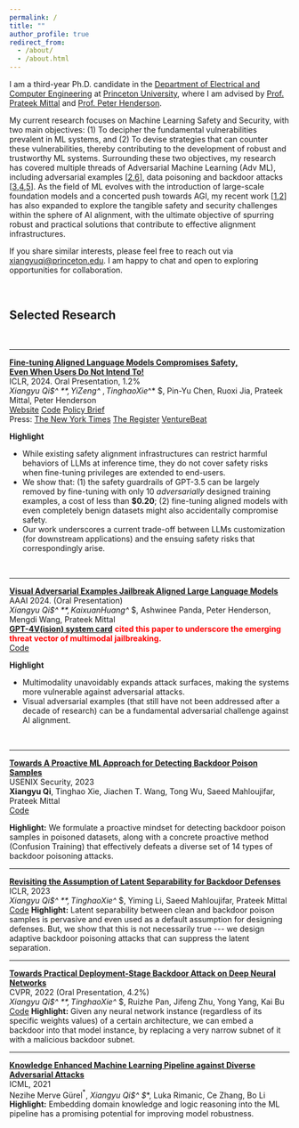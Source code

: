 ```yaml
---
permalink: /
title: ""
author_profile: true
redirect_from: 
  - /about/
  - /about.html
---
```




I am a third-year Ph.D. candidate in the [Department of Electrical and Computer Engineering](https://ece.princeton.edu) at [Princeton University](https://www.princeton.edu/), where I am advised by [Prof. Prateek Mittal](https://www.princeton.edu/~pmittal/index.html) and [Prof. Peter Henderson](https://www.peterhenderson.co/). 

My current research focuses on Machine Learning Safety and Security, with two main objectives: (1) To decipher the fundamental vulnerabilities prevalent in ML systems, and (2) To devise strategies that can counter these vulnerabilities, thereby contributing to the development of robust and trustworthy ML systems. Surrounding these two objectives, my research has covered multiple threads of Adversarial Machine Learning (Adv ML), including adversarial examples [[2](https://arxiv.org/abs/2306.13213),[6](https://arxiv.org/abs/2106.06235)], data poisoning and backdoor attacks [[3](https://www.usenix.org/conference/usenixsecurity23/presentation/qi),[4](https://openreview.net/forum?id=_wSHsgrVali),[5](https://arxiv.org/abs/2111.12965)]. As the field of ML evolves with the introduction of large-scale foundation models and a concerted push towards AGI, my recent work [[1](https://arxiv.org/abs/2310.03693),[2](https://arxiv.org/abs/2306.13213)] has also expanded to explore the tangible safety and security challenges within the sphere of AI alignment, with the ultimate objective of spurring robust and practical solutions that contribute to effective alignment infrastructures.

If you share similar interests, please feel free to reach out via [xiangyuqi@princeton.edu](). I am happy to chat and open to exploring opportunities for collaboration.

<br>



## Selected Research

<br>

-----------



**[Fine-tuning Aligned Language Models Compromises Safety,<br>Even When Users Do Not Intend To!](https://arxiv.org/abs/2310.03693)**<br>
ICLR, 2024. <span class="highlight-oral">Oral Presentation, 1.2%</span><br>
**Xiangyu Qi$^* $**, Yi Zeng$^* $, Tinghao Xie$^* $, Pin-Yu Chen, Ruoxi Jia, Prateek Mittal, Peter Henderson <br>
<a class="btn" href="https://llm-tuning-safety.github.io/">Website</a>
<a class="btn" href="https://github.com/LLM-Tuning-Safety/LLMs-Finetuning-Safety">Code</a>
<a class="btn" href="https://hai.stanford.edu/policy-brief-safety-risks-customizing-foundation-models-fine-tuning">Policy Brief</a> <br>
Press: <a class="btn" href="https://www.nytimes.com/2023/10/19/technology/guardrails-artificial-intelligence-open-source.html">The New York Times</a> <a class="btn" href="https://www.theregister.com/2023/10/12/chatbot_defenses_dissolve/">The Register</a> <a class="btn" href="https://venturebeat.com/ai/uh-oh-fine-tuning-llms-compromises-their-safety-study-finds/">VentureBeat</a>

**Highlight**

  * While existing safety alignment infrastructures can restrict harmful behaviors of LLMs at inference time, they do not cover safety risks when fine-tuning privileges are extended to end-users. 
  * We show that: (1) the safety guardrails of GPT-3.5 can be largely removed by fine-tuning with only 10 *adversarially* designed training examples, a cost of less than **$0.20**; (2) fine-tuning aligned models with even completely benign datasets might also accidentally compromise safety.
  * Our work underscores a current trade-off between LLMs customization (for downstream applications) and the ensuing safety risks that correspondingly arise.

  <br>

  -------------

  

**[Visual Adversarial Examples Jailbreak Aligned Large Language Models](https://arxiv.org/abs/2306.13213)**<br>
AAAI 2024. (Oral Presentation)<br>
**Xiangyu Qi$^* $**, Kaixuan Huang$^* $, Ashwinee Panda, Peter Henderson, Mengdi Wang, Prateek Mittal<br>
**[GPT-4V(ision) system card](https://openai.com/research/gpt-4v-system-card)** <font color="red"><b>cited this paper to underscore the emerging threat vector of multimodal jailbreaking.</b></font> <br>
<a class="btn" href="https://github.com/Unispac/Visual-Adversarial-Examples-Jailbreak-Large-Language-Models">Code</a>

  **Highlight**

  - Multimodality unavoidably expands attack surfaces, making the systems more vulnerable against adversarial attacks. 
  - Visual adversarial examples (that still have not been addressed after a decade of research) can be a fundamental adversarial challenge against AI alignment.

  <br>

  -------------------

  

**[Towards A Proactive ML Approach for Detecting Backdoor Poison Samples](https://www.usenix.org/conference/usenixsecurity23/presentation/qi)**<br>
USENIX Security, 2023<br>
**Xiangyu Qi**, Tinghao Xie, Jiachen T. Wang, Tong Wu, Saeed Mahloujifar, Prateek Mittal<br>
<a class="btn" href="https://github.com/Unispac/Fight-Poison-With-Poison">Code</a>

**Highlight:** We formulate a proactive mindset for detecting backdoor poison samples in poisoned datasets, along with a concrete proactive method (Confusion Training) that effectively defeats a diverse set of 14 types of backdoor poisoning attacks.
<br>

  ------------

**[Revisiting the Assumption of Latent Separability for Backdoor Defenses](https://openreview.net/forum?id=_wSHsgrVali)**<br>
ICLR, 2023<br>
**Xiangyu Qi$^* $**, Tinghao Xie$^* $, Yiming Li, Saeed Mahloujifar, Prateek Mittal<br>
<a class="btn" href="https://github.com/Unispac/Circumventing-Backdoor-Defenses">Code</a>
**Highlight:** Latent separability between clean and backdoor poison samples is pervasive and even used as a default assumption for designing defenses. But, we show that this is not necessarily true --- we design adaptive backdoor poisoning attacks that can suppress the latent separation.
<br>

  ---------

  
**[Towards Practical Deployment-Stage Backdoor Attack on Deep Neural Networks](https://arxiv.org/abs/2111.12965)**<br>
CVPR, 2022 (Oral Presentation, 4.2%)<br>
**Xiangyu Qi$^* $**, Tinghao Xie$^* $, Ruizhe Pan, Jifeng Zhu, Yong Yang, Kai Bu<br>
<a class="btn" href="https://github.com/Unispac/Subnet-Replacement-Attack">Code</a>
**Highlight:** Given any neural network instance (regardless of its specific weights values) of a certain architecture, we can embed a backdoor into that model instance, by replacing a very narrow subnet of it with a malicious backdoor subnet.
<br>

  ---------

  

**[Knowledge Enhanced Machine Learning Pipeline against Diverse Adversarial Attacks](https://arxiv.org/abs/2106.06235)**<br>
ICML, 2021<br>
Nezihe Merve Gürel$^*$, **Xiangyu Qi$^* $**, Luka Rimanic, Ce Zhang, Bo Li<br>
**Highlight:** Embedding domain knowledge and logic reasoning into the ML pipeline has a promising potential for improving model robustness.

